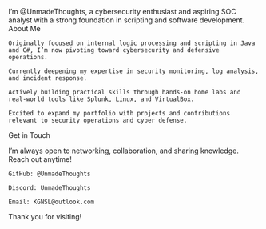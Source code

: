 I’m @UnmadeThoughts, a cybersecurity enthusiast and aspiring SOC analyst with a strong foundation in scripting and software development.
About Me

    Originally focused on internal logic processing and scripting in Java and C#, I’m now pivoting toward cybersecurity and defensive operations.

    Currently deepening my expertise in security monitoring, log analysis, and incident response.

    Actively building practical skills through hands-on home labs and real-world tools like Splunk, Linux, and VirtualBox.

    Excited to expand my portfolio with projects and contributions relevant to security operations and cyber defense.

Get in Touch

I’m always open to networking, collaboration, and sharing knowledge. Reach out anytime!

    GitHub: @UnmadeThoughts

    Discord: UnmadeThoughts

    Email: KGNSL@outlook.com

Thank you for visiting!
<!---
UnmadeThoughts/UnmadeThoughts is a ✨ special ✨ repository because its `README.md` (this file) appears on your GitHub profile.
You can click the Preview link to take a look at your changes.
--->
